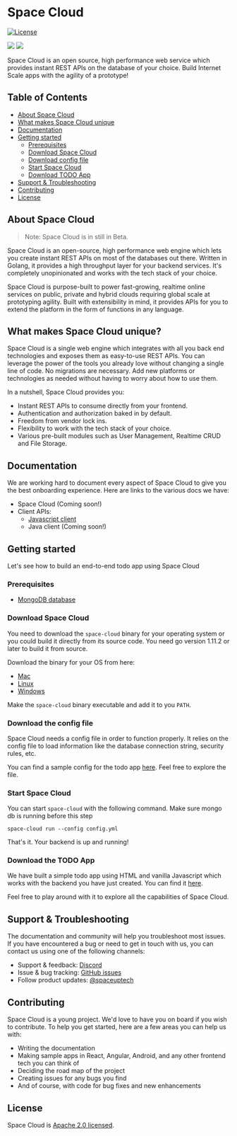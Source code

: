 # Space Cloud
[![License](https://img.shields.io/badge/License-Apache%202.0-blue.svg)](https://opensource.org/licenses/Apache-2.0)

<a href="https://discord.gg/ypXEEBr"><img src="https://img.shields.io/badge/chat-discord-brightgreen.svg?logo=discord&style=flat"></a>
<a href="https://twitter.com/intent/follow?screen_name=spaceuptech"><img src="https://img.shields.io/badge/Follow-spaceuptech-blue.svg?style=flat&logo=twitter"></a>

Space Cloud is an open source, high performance web service which provides instant REST APIs on the database of your choice. Build Internet Scale apps with the agility of a prototype!

## Table of Contents

- [About Space Cloud](#about-space-cloud)
- [What makes Space Cloud unique](#what-makes-space-cloud-unique)
- [Documentation](#documentation)
- [Getting started](#getting-started)
    - [Prerequisites](#prerequisites)
    - [Download Space Cloud](#download-space-cloud)
    - [Download config file](#download-the-config-file)
    - [Start Space Cloud](#start-space-cloud)
    - [Download TODO App](#download-the-todo-app)
- [Support & Troubleshooting](#support--troubleshooting)
- [Contributing](#contributing)
- [License](#license)

## About Space Cloud

> Note: Space Cloud is in still in Beta.

Space Cloud is an open-source, high performance web engine which lets you create instant REST APIs on most of the databases out there. Written in Golang, it provides a high throughput layer for your backend services. It's completely unopinionated and works with the tech stack of your choice.

Space Cloud is purpose-built to power fast-growing, realtime online services on public, private and hybrid clouds requiring global scale at prototyping agility. Built with extensibility in mind, it provides APIs for you to extend the platform in the form of functions in any language.

## What makes Space Cloud unique?
Space Cloud is a single web engine which integrates with all you back end technologies and exposes them as easy-to-use REST APIs. You can leverage the power of the tools you already love without changing a single line of code. No migrations are necessary. Add new platforms or technologies as needed without having to worry about how to use them.

In a nutshell, Space Cloud provides you:
- Instant REST APIs to consume directly from your frontend.
- Authentication and authorization baked in by default.
- Freedom from vendor lock ins.
- Flexibility to work with the tech stack of your choice.
- Various pre-built modules such as User Management, Realtime CRUD and File Storage.

## Documentation
We are working hard to document every aspect of Space Cloud to give you the best onboarding experience. Here are links to the various docs we have:
- Space Cloud (Coming soon!)
- Client APIs:
    - [Javascript client](https://github.com/spaceuptech/space-api-js/wiki)
    - Java client (Coming soon!)

## Getting started
Let's see how to build an end-to-end todo app using Space Cloud

### Prerequisites
- [MongoDB database](https://docs.mongodb.com/manual/installation/)

### Download Space Cloud
You need to download the `space-cloud` binary for your operating system or you could build it directly from its source code. You need go version 1.11.2 or later to build it from source.

Download the binary for your OS from here:
- [Mac](https://spaceuptech.com/downloads/darwin/space-cloud.zip)
- [Linux](https://spaceuptech.com/downloads/linux/space-cloud.zip)
- [Windows](https://spaceuptech.com/downloads/windows/space-cloud.zip)

Make the `space-cloud` binary executable and add it to you `PATH`.

### Download the config file
Space Cloud needs a config file in order to function properly. It relies on the config file to load information like the database connection string, security rules, etc. 

You can find a sample config for the todo app [here](https://raw.githubusercontent.com/spaceuptech/space-cloud/master/examples/basic-todo-app/config.yaml). Feel free to explore the file.

### Start Space Cloud
You can start `space-cloud` with the following command. Make sure mongo db is running before this step
```
space-cloud run --config config.yml
```

That's it. Your backend is up and running!

### Download the TODO App
We have built a simple todo app using HTML and vanilla Javascript which works with the backend you have just created. You can find it [here](https://raw.githubusercontent.com/spaceuptech/space-cloud/master/examples/basic-todo-app/index.html).

Feel free to play around with it to explore all the capabilities of Space Cloud.

## Support & Troubleshooting

The documentation and community will help you troubleshoot most issues. If you have encountered a bug or need to get in touch with us, you can contact us using one of the following channels:

* Support & feedback: [Discord](https://discord.gg/ypXEEBr)
* Issue & bug tracking: [GitHub issues](https://github.com/spaceuptech/space-cloud/issues)
* Follow product updates: [@spaceuptech](https://twitter.com/spaceuptech)

## Contributing
Space Cloud is a young project. We'd love to have you on board if you wish to contribute. To help you get started, here are a few areas you can help us with:
- Writing the documentation
- Making sample apps in React, Angular, Android, and any other frontend tech you can think of
- Deciding the road map of the project
- Creating issues for any bugs you find
- And of course, with code for bug fixes and new enhancements

## License
Space Cloud is [Apache 2.0 licensed](https://github.com/spaceuptech/space-cloud/blob/master/LICENSE).